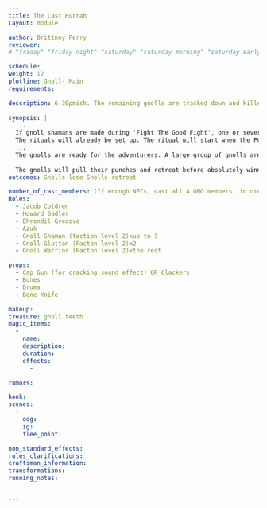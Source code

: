 ```yaml
---
title: The Last Hurrah
Layout: module

author: Brittney Perry
reviewer: 
# "friday" "friday night" "saturday" "saturday morning" "saturday early afternoon" "saturday early evening" "saturday night" "reaction" "tavern setup" "townsfolk" "randoms"

schedule: 
weight: 12
plotline: Gnoll- Main
requirements: 

description: 6:30pmish. The remaining gnolls are tracked down and killed, thus ending the gnoll scourge in the area.
 
synopsis: | 
  ...
  If gnoll shamans are made during 'Fight The Good Fight', one or several (up to three) Breaking Rituals will be attempted during the fight.
  The rituals will already be set up. The ritual will start when the PCs get within fighting distance. If the shaman NPC is hit or interrupted at any time during casting, the ritual will fail and will not be reattempted.
  ... 
  The gnolls are ready for the adventurers. A large group of gnolls are at the end of the path, rituals set up, ready to go. Interrupt the rituals, kill or drive off the gnolls, and end the scourge in the area.
  
  The gnolls will pull their punches and retreat before absolutely winning.
outcomes: Gnolls lose Gnolls retreat

number_of_cast_members: (If enough NPCs, cast all 4 GMG members, in order of importance)
Roles: 
  - Jacob Coldren
  - Howard Sadler
  - Ehrendil Gredove
  - Azuk
  - Gnoll Shaman (faction level 2)xup to 3
  - Gnoll Glutton (Facton level 2)x2
  - Gnoll Warrior (Facton level 2)xthe rest 

props: 
  - Cap Gun (for cracking sound effect) OR Clackers
  - Bones
  - Drums
  - Bone Knife

makeup: 
treasure: gnoll teeth
magic_items:
  - 
    name: 
    description:  
    duration: 
    effects: 
      - 

rumors: 

hook: 
scenes: 
  - 
    oog: 
    ig: 
    flee_point: 

non_standard_effects: 
rules_clarifications: 
craftsman_information: 
transformations: 
running_notes: 


---
```

